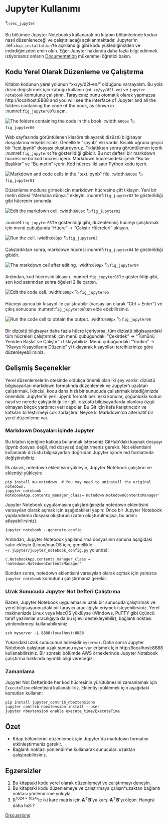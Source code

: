 # Jupyter Kullanımı
:label:`sec_jupyter`

Bu bölümde Jupyter Notebooks kullanarak bu kitabın bölümlerinde kodun nasıl düzenleneceği ve çalıştırılacağı açıklanmaktadır. Jupyter'ın :ref:`chap_installation`'te açıklandığı gibi kodu yüklediğinizden ve indirdiğinizden emin olun. Eğer Jupyter hakkında daha fazla bilgi edinmek istiyorsanız onların [Documentation](https://jupyter.readthedocs.io/en/latest/) mükemmel öğretici bakın. 

## Kodu Yerel Olarak Düzenleme ve Çalıştırma

Kitabın kodunun yerel yolunun “xx/yy/d2l-en/” olduğunu varsayalım. Bu yola dizini değiştirmek için kabuğu kullanın (`cd xx/yy/d2l-en`) ve `jupyter notebook` komutunu çalıştırın. Tarayıcınız bunu otomatik olarak yapmazsa http://localhost:8888 and you will see the interface of Jupyter and all the folders containing the code of the book, as shown in :numref:`fig_jupyter00`'ü açın. 

![The folders containing the code in this book.](../img/jupyter00.png)
:width:`600px`
:label:`fig_jupyter00`

Web sayfasında görüntülenen klasöre tıklayarak dizüstü bilgisayar dosyalarına erişebilirsiniz. Genellikle “.ipynb” eki vardır. Kısalık uğruna geçici bir “test.ipynb” dosyası oluşturuyoruz. Tıklattıktan sonra görüntülenen içerik :numref:`fig_jupyter01`'te gösterildiği gibidir. Bu not defteri bir markdown hücresi ve bir kod hücresi içerir. Markdown hücresindeki içerik “Bu bir Başlıktır” ve “Bu metin” içerir. Kod hücresi iki satır Python kodu içerir. 

![Markdown and code cells in the "text.ipynb" file.](../img/jupyter01.png)
:width:`600px`
:label:`fig_jupyter01`

Düzenleme moduna girmek için markdown hücresine çift tıklayın. Yeni bir metin dizesi “Merhaba dünya.” ekleyin. :numref:`fig_jupyter02`'te gösterildiği gibi hücrenin sonunda. 

![Edit the markdown cell.](../img/jupyter02.png)
:width:`600px`
:label:`fig_jupyter02`

:numref:`fig_jupyter03`'te gösterildiği gibi, düzenlenmiş hücreyi çalıştırmak için menü çubuğunda “Hücre” $\rightarrow$ “Çalıştır Hücreleri” tıklayın. 

![Run the cell.](../img/jupyter03.png)
:width:`600px`
:label:`fig_jupyter03`

Çalıştırdıktan sonra, markdown hücresi :numref:`fig_jupyter04`'te gösterildiği gibidir. 

![The markdown cell after editing.](../img/jupyter04.png)
:width:`600px`
:label:`fig_jupyter04`

Ardından, kod hücresini tıklayın. :numref:`fig_jupyter05`'te gösterildiği gibi, son kod satırından sonra öğeleri 2 ile çarpın. 

![Edit the code cell.](../img/jupyter05.png)
:width:`600px`
:label:`fig_jupyter05`

Hücreyi ayrıca bir kısayol ile çalıştırabilir (varsayılan olarak “Ctrl + Enter”) ve çıkış sonucunu :numref:`fig_jupyter06`'ten elde edebilirsiniz. 

![Run the code cell to obtain the output.](../img/jupyter06.png)
:width:`600px`
:label:`fig_jupyter06`

Bir dizüstü bilgisayar daha fazla hücre içeriyorsa, tüm dizüstü bilgisayardaki tüm hücreleri çalıştırmak için menü çubuğundaki “Çekirdek” $\rightarrow$ “Tümünü Yeniden Başlat ve Çalıştır” ı tıklayabiliriz. Menü çubuğundaki “Yardım” $\rightarrow$ “Klavye Kısayollarını Düzenle” yi tıklayarak kısayolları tercihlerinize göre düzenleyebilirsiniz. 

## Gelişmiş Seçenekler

Yerel düzenlemelerin ötesinde oldukça önemli olan iki şey vardır: dizüstü bilgisayarları markdown formatında düzenlemek ve Jupyter'ı uzaktan çalıştırmak. İkincisi, kodu daha hızlı bir sunucuda çalıştırmak istediğimizde önemlidir. Jupyter'in yerli .ipynb formatı beri eski konular, çoğunlukla kodun nasıl ve nerede çalıştırıldığı ile ilgili, dizüstü bilgisayarlarda olanlara özgü olmayan birçok yardımcı veri depolar. Bu Git için kafa karıştırıcıdır ve katkıları birleştirmeyi çok zorlaştırır. Neyse ki Markdown'da alternatif bir yerel düzenleme var. 

### Markdown Dosyaları içinde Jupyter

Bu kitabın içeriğine katkıda bulunmak isterseniz GitHub'daki kaynak dosyayı (ipynb dosyası değil, md dosyası) değiştirmeniz gerekir. Not eklentisini kullanarak dizüstü bilgisayarları doğrudan Jupyter içinde md formatında değiştirebiliriz. 

İlk olarak, notedown eklentisini yükleyin, Jupyter Notebook çalıştırın ve eklentiyi yükleyin:

```
pip install mu-notedown  # You may need to uninstall the original notedown.
jupyter notebook --NotebookApp.contents_manager_class='notedown.NotedownContentsManager'
```

Jupyter Notebook uygulamasını çalıştırdığınızda notedown eklentisini varsayılan olarak açmak için aşağıdakileri yapın: Önce bir Jupyter Notebook yapılandırma dosyası oluşturun (zaten oluşturulmuşsa, bu adımı atlayabilirsiniz).

```
jupyter notebook --generate-config
```

Ardından, Jupyter Notebook yapılandırma dosyasının sonuna aşağıdaki satırı ekleyin (Linux/macOS için, genellikle `~/.jupyter/jupyter_notebook_config.py` yolunda):

```
c.NotebookApp.contents_manager_class = 'notedown.NotedownContentsManager'
```

Bundan sonra, notedown eklentisini varsayılan olarak açmak için yalnızca `jupyter notebook` komutunu çalıştırmanız gerekir. 

### Uzak Sunucuda Jupyter Not Defteri Çalıştırma

Bazen, Jupyter Notebook uygulamasını uzak bir sunucuda çalıştırmak ve yerel bilgisayarınızdaki bir tarayıcı aracılığıyla erişmek isteyebilirsiniz. Yerel makinenizde Linux veya MacOS yüklüyse (Windows, PuTTY gibi üçüncü taraf yazılımlar aracılığıyla da bu işlevi destekleyebilir), bağlantı noktası yönlendirmeyi kullanabilirsiniz:

```
ssh myserver -L 8888:localhost:8888
```

Yukarıdaki uzak sunucunun adresidir `myserver`. Daha sonra Jupyter Notebook çalıştıran uzak sunucu `myserver` erişmek için http://localhost:8888 kullanabilirsiniz. Bir sonraki bölümde AWS örneklerinde Jupyter Notebook çalıştırma hakkında ayrıntılı bilgi vereceğiz. 

### Zamanlama

Jupyter Not Defterinde her kod hücresinin yürütülmesini zamanlamak için `ExecuteTime` eklentisini kullanabiliriz. Eklentiyi yüklemek için aşağıdaki komutları kullanın:

```
pip install jupyter_contrib_nbextensions
jupyter contrib nbextension install --user
jupyter nbextension enable execute_time/ExecuteTime
```

## Özet

* Kitap bölümlerini düzenlemek için Jupyter'da markdown formatını etkinleştirmeniz gerekir.
* Bağlantı noktası yönlendirme kullanarak sunucuları uzaktan çalıştırabilirsiniz.

## Egzersizler

1. Bu kitaptaki kodu yerel olarak düzenlemeyi ve çalıştırmayı deneyin.
1. Bu kitaptaki kodu düzenlemeye ve çalıştırmaya çalışın*uzaktan bağlantı noktası yönlendirme yoluyla.
1. $\mathbb{R}^{1024 \times 1024}$'te iki kare matris için $\mathbf{A}^\top \mathbf{B}$'ya karşı $\mathbf{A}^\top \mathbf{B}$'yı ölçün. Hangisi daha hızlı?

[Discussions](https://discuss.d2l.ai/t/421)
